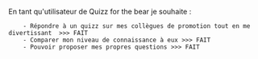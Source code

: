 En tant qu'utilisateur de Quizz for the bear je souhaite :

        - Répondre à un quizz sur mes collègues de promotion tout en me divertissant  >>> FAIT
        - Comparer mon niveau de connaissance à eux >>> FAIT
        - Pouvoir proposer mes propres questions >>> FAIT
